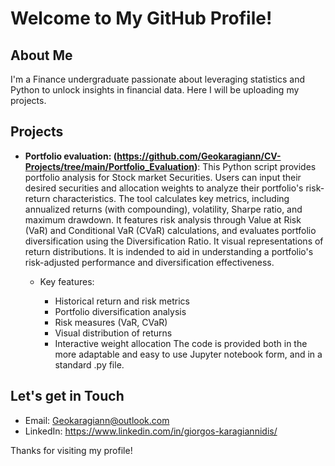# Welcome to My GitHub Profile!

## About Me
I'm a Finance undergraduate passionate about leveraging statistics and Python to unlock insights in financial data. Here I will be uploading my projects.

## Projects
- **Portfolio evaluation: (https://github.com/Geokaragiann/CV-Projects/tree/main/Portfolio_Evaluation)**:
This Python script provides portfolio analysis for Stock market Securities. Users can input their desired securities and allocation weights to analyze their portfolio's risk-return characteristics. The tool calculates key metrics, including annualized returns (with compounding), volatility, Sharpe ratio, and maximum drawdown. It features risk analysis through Value at Risk (VaR) and Conditional VaR (CVaR) calculations, and evaluates portfolio diversification using the Diversification Ratio. It visual representations of return distributions. It is indended to aid in understanding a portfolio's risk-adjusted performance and diversification effectiveness.

    - Key features:
        
        - Historical return and risk metrics
        - Portfolio diversification analysis
        - Risk measures (VaR, CVaR)
        - Visual distribution of returns
        - Interactive weight allocation
The code is provided both in the more adaptable and easy to use Jupyter notebook form, and in a standard .py file.

## Let's get in Touch
- Email: Geokaragiann@outlook.com
- LinkedIn: https://www.linkedin.com/in/giorgos-karagiannidis/

Thanks for visiting my profile!
